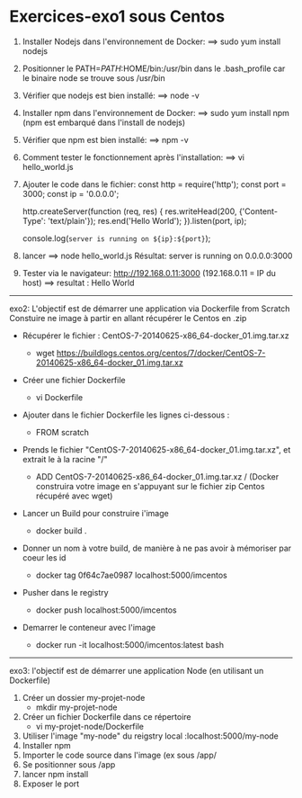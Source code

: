 # Exercices-exo1 sous Centos

1) Installer Nodejs dans l'environnement de Docker:
  ==> sudo yum install nodejs
2) Positionner le PATH=$PATH:$HOME/bin:/usr/bin dans le .bash_profile car le binaire node se trouve sous /usr/bin
3) Vérifier que nodejs est bien installé:
  ==> node -v
4) Installer npm dans l'environnement de Docker:
  ==> sudo yum install npm (npm est embarqué dans l'install de nodejs)
5) Vérifier que npm est bien installé:
  ==> npm -v
6) Comment tester le fonctionnement après l'installation:
  ==> vi hello_world.js
7) Ajouter le code dans le fichier:
   const http = require('http');
   const port = 3000;
   const ip = '0.0.0.0';

   http.createServer(function (req, res) {
     res.writeHead(200, {'Content-Type': 'text/plain'});
     res.end('Hello World');
   }).listen(port, ip);

   console.log(`server is running on ${ip}:${port}`);
  
 8) lancer ==> node hello_world.js
    Résultat: 
    server is running on 0.0.0.0:3000
 9) Tester via le navigateur: http://192.168.0.11:3000 (192.168.0.11 = IP du host)
    ==> resultat : Hello World
    
    
 **************************************************************************************************************************

exo2: L'objectif est de démarrer une application via Dockerfile from Scratch
      Constuire ne image à partir en allant récupérer le Centos en .zip

- Récupérer le fichier : CentOS-7-20140625-x86_64-docker_01.img.tar.xz
   - wget https://buildlogs.centos.org/centos/7/docker/CentOS-7-20140625-x86_64-docker_01.img.tar.xz

- Créer une fichier Dockerfile 
   - vi Dockerfile
- Ajouter dans le fichier Dockerfile les lignes ci-dessous :
   - FROM scratch
   
- Prends le fichier "CentOS-7-20140625-x86_64-docker_01.img.tar.xz", et extrait le à la racine "/"
   - ADD CentOS-7-20140625-x86_64-docker_01.img.tar.xz /
   (Docker construira votre image en s'appuyant sur le fichier zip Centos récupéré avec wget)
   
- Lancer un Build pour construire i'image
   - docker build .
   
- Donner un nom à votre build, de manière à ne pas avoir à mémoriser par coeur les id   
   - docker tag 0f64c7ae0987 localhost:5000/imcentos
   
- Pusher dans le registry
   - docker push localhost:5000/imcentos
   
- Demarrer le conteneur avec l'image
   -  docker run -it localhost:5000/imcentos:latest bash
     
 **************************************************************************************************************************
 
 exo3: l'objectif est de démarrer une application Node (en utilisant un Dockerfile)
 
 1) Créer un dossier my-projet-node
    - mkdir my-projet-node
 2) Créer un fichier Dockerfile dans ce répertoire
    - vi my-projet-node/Dockerfile
 3) Utiliser l'image "my-node" du reigstry local :localhost:5000/my-node
 4) Installer npm
 5) Importer le code source dans l'image (ex sous /app/
 6) Se positionner sous /app
 7) lancer npm install
 8) Exposer le port 
 
 
 
